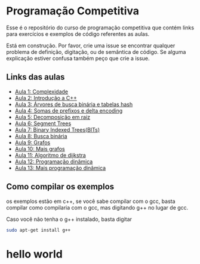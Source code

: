 # Programação Competitiva

Esse é o repositório do curso de programação competitiva que contém links para exercícios e exemplos de código referentes as aulas.

Está em construção. Por favor, crie uma issue se encontrar qualquer problema de definição, digitação, ou de semântica de código. Se alguma explicação estiver confusa também peço que crie a issue.

Links das aulas
------------

- [Aula 1: Complexidade](Aula01/README.md)
- [Aula 2: Introdução a C++](Aula02/README.md)
- [Aula 3: Árvores de busca binária e tabelas hash](Aula03/README.md)
- [Aula 4: Somas de prefixos e delta encoding](Aula04/README.md)
- [Aula 5: Decomposição em raiz](Aula05/README.md)
- [Aula 6: Segment Trees](Aula06/README.md)
- [Aula 7: Binary Indexed Trees(BITs)](Aula07/README.md)
- [Aula 8: Busca binária](Aula08/README.md)
- [Aula 9: Grafos](Aula09/README.md)
- [Aula 10: Mais grafos](Aula10/README.md)
- [Aula 11: Algoritmo de dijkstra](Aula11/README.md)
- [Aula 12: Programação dinâmica](Aula12/README.md)
- [Aula 13: Mais programação dinâmica](Aula13/README.md)

Como compilar os exemplos
-------------------------
os exemplos estão em c++, se você sabe compilar com o gcc, basta compilar como compilaria com o gcc, mas digitando g++ no lugar de gcc.

Caso você não tenha o g++ instalado, basta digitar 
```bash
sudo apt-get install g++
```


<body>
    <h1>hello world</h1>
    <div data-pym-src="https://www.jdoodle.com/embed/v0/oEO"></div>
</body>

<script src="https://www.jdoodle.com/assets/jdoodle-pym.min.js" type="text/javascript"></script>